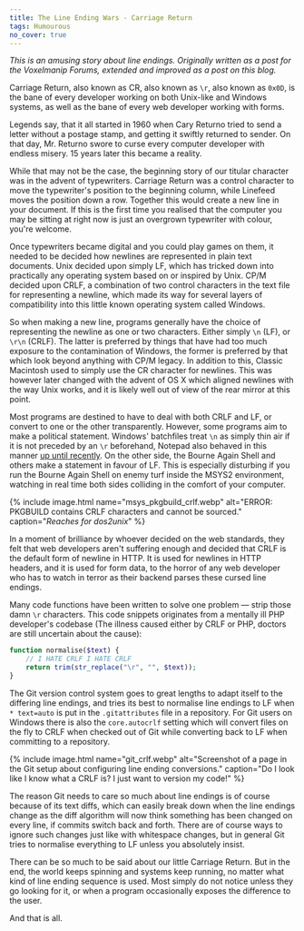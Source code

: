 ```yaml
---
title: The Line Ending Wars - Carriage Return
tags: Humourous
no_cover: true
---
```


*This is an amusing story about line endings. Originally written as a post for the Voxelmanip Forums, extended and improved as a post on this blog.*

Carriage Return, also known as CR, also known as `\r`, also known as `0x0D`, is the bane of every developer working on both Unix-like and Windows systems, as well as the bane of every web developer working with forms.

<!--more-->

Legends say, that it all started in 1960 when Cary Returno tried to send a letter without a postage stamp, and getting it swiftly returned to sender. On that day, Mr. Returno swore to curse every computer developer with endless misery. 15 years later this became a reality.

While that may not be the case, the beginning story of our titular character was in the advent of typewriters. Carriage Return was a control character to move the typewriter's position to the beginning column, while Linefeed moves the position down a row. Together this would create a new line in your document. If this is the first time you realised that the computer you may be sitting at right now is just an overgrown typewriter with colour, you're welcome.

Once typewriters became digital and you could play games on them, it needed to be decided how newlines are represented in plain text documents. Unix decided upon simply LF, which has tricked down into practically any operating system based on or inspired by Unix. CP/M decided upon CRLF, a combination of two control characters in the text file for representing a newline, which made its way for several layers of compatibility into this little known operating system called Windows.

So when making a new line, programs generally have the choice of representing the newline as one or two characters. Either simply `\n` (LF), or `\r\n` (CRLF). The latter is preferred by things that have had too much exposure to the contamination of Windows, the former is preferred by that which look beyond anything with CP/M legacy. In addition to this, Classic Macintosh used to simply use the CR character for newlines. This was however later changed with the advent of OS X which aligned newlines with the way Unix works, and it is likely well out of view of the rear mirror at this point.

Most programs are destined to have to deal with both CRLF and LF, or convert to one or the other transparently. However, some programs aim to make a political statement. Windows' batchfiles treat `\n` as simply thin air if it is not preceded by an `\r` beforehand, Notepad also behaved in this manner [up until recently](https://devblogs.microsoft.com/commandline/extended-eol-in-notepad/). On the other side, the Bourne Again Shell and others make a statement in favour of LF. This is especially disturbing if you run the Bourne Again Shell on enemy turf inside the MSYS2 environment, watching in real time both sides colliding in the comfort of your computer.

{% include image.html
	name="msys_pkgbuild_crlf.webp"
	alt="ERROR: PKGBUILD contains CRLF characters and cannot be sourced."
	caption="*Reaches for dos2unix*" %}

In a moment of brilliance by whoever decided on the web standards, they felt that web developers aren't suffering enough and decided that CRLF is the default form of newline in HTTP. It is used for newlines in HTTP headers, and it is used for form data, to the horror of any web developer who has to watch in terror as their backend parses these cursed line endings.

Many code functions have been written to solve one problem &mdash; strip those damn `\r` characters. This code snippets originates from a mentally ill PHP developer's codebase (The illness caused either by CRLF or PHP, doctors are still uncertain about the cause):

```php
function normalise($text) {
	// I HATE CRLF I HATE CRLF
	return trim(str_replace("\r", "", $text));
}
```

The Git version control system goes to great lengths to adapt itself to the differing line endings, and tries its best to normalise line endings to LF when `* text=auto` is put in the `.gitattributes` file in a repository. For Git users on Windows there is also the `core.autocrlf` setting which will convert files on the fly to CRLF when checked out of Git while converting back to LF when committing to a repository.

{% include image.html
	name="git_crlf.webp"
	alt="Screenshot of a page in the Git setup about configuring line ending conversions."
	caption="Do I look like I know what a CRLF is? I just want to version my code!" %}

The reason Git needs to care so much about line endings is of course because of its text diffs, which can easily break down when the line endings change as the diff algorithm will now think something has been changed on every line, if commits switch back and forth. There are of course ways to ignore such changes just like with whitespace changes, but in general Git tries to normalise everything to LF unless you absolutely insist.

There can be so much to be said about our little Carriage Return. But in the end, the world keeps spinning and systems keep running, no matter what kind of line ending sequence is used. Most simply do not notice unless they go looking for it, or when a program occasionally exposes the difference to the user.

And that is all.

